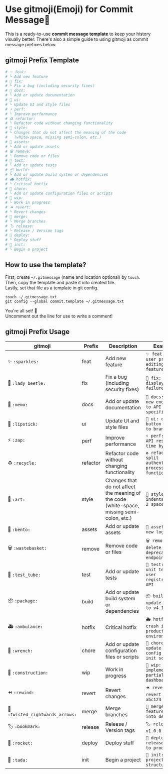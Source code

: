 # Use gitmoji(Emoji) for Commit Message🚀

This is a ready-to-use **commit message template** to keep your history visually better.
There's also a simple guide to using gitmoji as commit message prefixes below.

## gitmoji Prefix Template

```zsh
# ✨ feat: 
# └ Add new feature
# 🐞 fix: 
# └ Fix a bug (including security fixes)
# 📝 docs: 
# └ Add or update documentation
# 💄 ui: 
# └ Update UI and style files
# ⚡ perf: 
# └ Improve performance
# ♻️ refactor: 
# └ Refactor code without changing functionality
# 🎨 style: 
# └ Changes that do not affect the meaning of the code
#   (white-space, missing semi-colon, etc.)
# 🍱 assets: 
# └ Add or update assets
# 🗑️ remove: 
# └ Remove code or files
# 🧪 test: 
# └ Add or update tests
# 📦 build: 
# └ Add or update build system or dependencies
# 🚑 hotfix: 
# └ Critical hotfix
# 🔧 chore: 
# └ Add or update configuration files or scripts
# 🚧 wip: 
# └ Work in progress
# ⏪ revert: 
# └ Revert changes
# 🔀 merge: 
# └ Merge branches
# 🏷️ release: 
# └ Release / Version tags
# 🚀 deploy: 
# └ Deploy stuff
# 🎉 init: 
# └ Begin a project
```

## How to use the template?
First, create `~/.gitmessage` (name and location optional) by `touch`.<br>
Then, copy the template and paste it into created file.<br>
Lastly, set that file as a template in git config.<br>

```
touch ~/.gitmessage.txt
git config --global commit.template ~/.gitmessage.txt
```

You're all set! 🎉<br>
Uncomment out the line for use to write a comment!

## gitmoji Prefix Usage

| gitmoji | Prefix | Description | Example |
|---------|--------|-------------|---------|
| ✨ `:sparkles:` | feat | Add new feature | `✨ feat: add user profile editing feature` |
| 🐞 `:lady_beetle:` | fix | Fix a bug (including security fixes) | `🐞 fix: fix display failure` |
| 📝 `:memo:` | docs | Add or update documentation | `📝 docs: add new endpoint to API specification` |
| 💄 `:lipstick:` | ui | Update UI and style files | `💄 ui: change button color to brand color` |
| ⚡ `:zap:` | perf | Improve performance | `⚡ perf: reduce API response time by 300ms` |
| ♻️ `:recycle:` | refactor | Refactor code without changing functionality | `♻️ refactor: split authentication process into functions` |
| 🎨 `:art:` | style | Changes that do not affect the meaning of the code (white-space, missing semi-colon, etc.) | `🎨 style: unify indentation to 2 spaces` |
| 🍱 `:bento:` | assets | Add or update assets | `🍱 assets: add new logo image` |
| 🗑️ `:wastebasket:` | remove | Remove code or files | `🗑️ remove: delete deprecated API endpoint` |
| 🧪 `:test_tube:` | test | Add or update tests | `🧪 test: add unit tests for user registration API` |
| 📦 `:package:` | build | Add or update build system or dependencies | `📦 build: update lodash to v4.17.21` |
| 🚑 `:ambulance:` | hotfix | Critical hotfix | `🚑 hotfix: fix crash in production environment` |
| 🔧 `:wrench:` | chore | Add or update configuration files or scripts | `🔧 chore: update ESLint config and DB init script` |
| 🚧 `:construction:` | wip | Work in progress | `🚧 wip: implement partial UI for dashboard` |
| ⏪ `:rewind:` | revert | Revert changes | `⏪ revert: revert commit abc123` |
| 🔀 `:twisted_rightwards_arrows:` | merge | Merge branches | `🔀 merge: merge feature/login into develop` |
| 🏷️ `:bookmark:` | release | Release / Version tags | `🏷️ release: v1.0.0` |
| 🚀 `:rocket:` | deploy | Deploy stuff | `🚀 deploy: release v1.2.0 to production` |
| 🎉 `:tada:` | init | Begin a project | `🎉 init: create project structure` |
